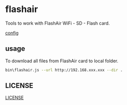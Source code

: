 # flashair

Tools to work with FlashAir WiFi - SD - Flash card.

[config](https://flashair-developers.com/en/documents/api/config/)

## usage

To download all files from FlashAir card to local folder.

```sh
bin\flashair.js --url http://192.168.xxx.xxx --dir .
```

## LICENSE

[LICENSE](LICENSE)

